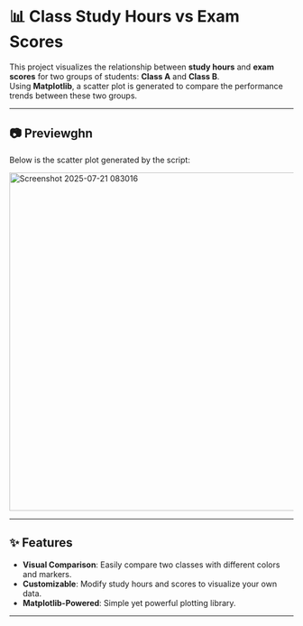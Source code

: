# 📊 Class Study Hours vs Exam Scores

This project visualizes the relationship between **study hours** and **exam scores** for two groups of students: **Class A** and **Class B**.  
Using **Matplotlib**, a scatter plot is generated to compare the performance trends between these two groups.

---

## 📷 Previewghn
Below is the scatter plot generated by the script:

<img width="860" height="600" alt="Screenshot 2025-07-21 083016" src="https://github.com/user-attachments/assets/9bad78a9-e3cf-4456-acd5-d8c1b8aef047" />

---

## ✨ Features
- **Visual Comparison**: Easily compare two classes with different colors and markers.
- **Customizable**: Modify study hours and scores to visualize your own data.
- **Matplotlib-Powered**: Simple yet powerful plotting library.

---

